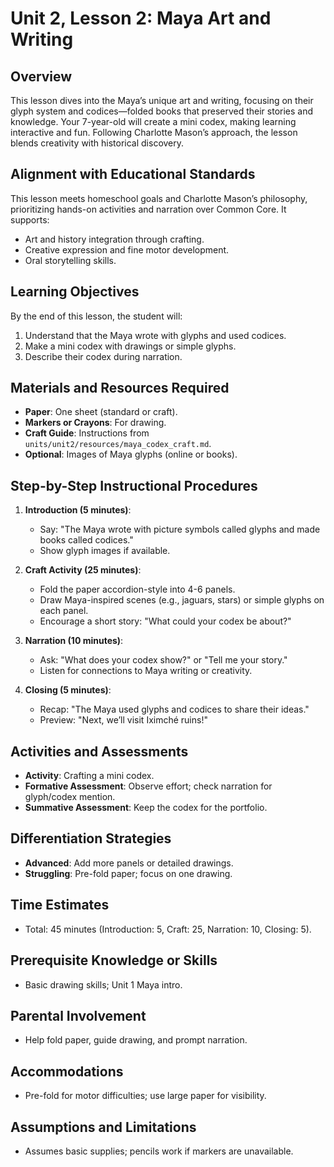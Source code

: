 # Unit 2, Lesson 2: Maya Art and Writing

## Overview
This lesson dives into the Maya’s unique art and writing, focusing on their glyph system and codices—folded books that preserved their stories and knowledge. Your 7-year-old will create a mini codex, making learning interactive and fun. Following Charlotte Mason’s approach, the lesson blends creativity with historical discovery.

## Alignment with Educational Standards
This lesson meets homeschool goals and Charlotte Mason’s philosophy, prioritizing hands-on activities and narration over Common Core. It supports:
- Art and history integration through crafting.
- Creative expression and fine motor development.
- Oral storytelling skills.

## Learning Objectives
By the end of this lesson, the student will:
1. Understand that the Maya wrote with glyphs and used codices.
2. Make a mini codex with drawings or simple glyphs.
3. Describe their codex during narration.

## Materials and Resources Required
- **Paper**: One sheet (standard or craft).
- **Markers or Crayons**: For drawing.
- **Craft Guide**: Instructions from `units/unit2/resources/maya_codex_craft.md`.
- **Optional**: Images of Maya glyphs (online or books).

## Step-by-Step Instructional Procedures
1. **Introduction (5 minutes)**:
   - Say: "The Maya wrote with picture symbols called glyphs and made books called codices."
   - Show glyph images if available.

2. **Craft Activity (25 minutes)**:
   - Fold the paper accordion-style into 4-6 panels.
   - Draw Maya-inspired scenes (e.g., jaguars, stars) or simple glyphs on each panel.
   - Encourage a short story: "What could your codex be about?"

3. **Narration (10 minutes)**:
   - Ask: "What does your codex show?" or "Tell me your story."
   - Listen for connections to Maya writing or creativity.

4. **Closing (5 minutes)**:
   - Recap: "The Maya used glyphs and codices to share their ideas."
   - Preview: "Next, we’ll visit Iximché ruins!"

## Activities and Assessments
- **Activity**: Crafting a mini codex.
- **Formative Assessment**: Observe effort; check narration for glyph/codex mention.
- **Summative Assessment**: Keep the codex for the portfolio.

## Differentiation Strategies
- **Advanced**: Add more panels or detailed drawings.
- **Struggling**: Pre-fold paper; focus on one drawing.

## Time Estimates
- Total: 45 minutes (Introduction: 5, Craft: 25, Narration: 10, Closing: 5).

## Prerequisite Knowledge or Skills
- Basic drawing skills; Unit 1 Maya intro.

## Parental Involvement
- Help fold paper, guide drawing, and prompt narration.

## Accommodations
- Pre-fold for motor difficulties; use large paper for visibility.

## Assumptions and Limitations
- Assumes basic supplies; pencils work if markers are unavailable.
